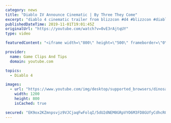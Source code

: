 ```yaml
---
category: news
title: "Diablo IV Announce Cinematic | By Three They Come"
excerpt: "diablo 4 cinematic trailer from blizzcon #d4 #blizzcon #diablo."
publishedDateTime: 2019-11-01T19:01:45Z
originalUrl: "https://youtube.com/watch?v=0vE3rAjtqUY"
type: video

featuredContent: "<iframe width=\"800\" height=\"500\" frameborder=\"0\" src=\"https://www.youtube.com/embed/0vE3rAjtqUY\" allow=\"accelerometer; autoplay; encrypted-media; gyroscope; picture-in-picture\" allowfullscreen></iframe>"

provider:
  name: Game Clips And Tips
  domain: youtube.com

topics:
  - Diablo 4

images:
  - url: "https://www.youtube.com/img/desktop/supported_browsers/dinosaur.png"
    width: 1200
    height: 800
    isCached: true

secured: "EK9ox2KZmnpsvjz9VJCjaqFwFolqI/5dU2dNEM0GRpVYO6M3FD8GUfyCdhcRQHSD1FSE+0NUnCKCMAAZmzO1lqXV/dbSBekAf/V2GPF/nt6qsMUPTdnQsf303pqP39iVGYU5B99/xYuCE/ugZJa8MoMccVMkbfaC8be5OMhk/yOp3hn/dMBeKbaIs3htMVd0R49fZjkksfKNII8Q1HyoqvmUc8CkMIxgTyBdDRjhrpbRUemqDBtfi2dSvW9AyDJDO/vE+ZFGUSAm7GpvLtbFsu5Lnw7kxzRjRXetGMh8v/hamWIyFiYfLD2RwSKE0Ec1xpTwKheWcvh13my8ZvXNGddPxQ4QsUqyrEem6YaTMWDWUjTfM+sxZ+RDrXXGh3OWjrs/pmedV1f1gct6Oenk2g==;N5KNigmrj+7HLWs40vr+Cw=="
---
```


